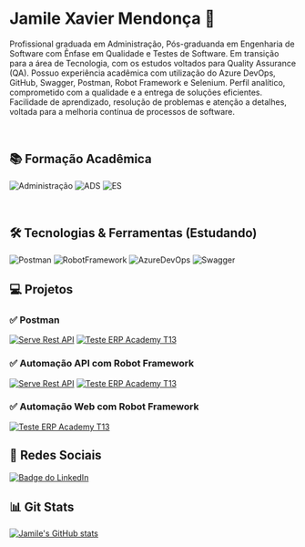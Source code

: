 # Jamile Xavier Mendonça 🐞

Profissional graduada em Administração, Pós-graduanda em Engenharia de Software com Ênfase em Qualidade e Testes de Software. Em transição para a área de Tecnologia, com os estudos voltados para Quality Assurance (QA).
Possuo experiência acadêmica com utilização do Azure DevOps, GitHub, Swagger, Postman, Robot Framework e Selenium.
Perfil analítico, comprometido com a qualidade e a entrega de soluções eficientes. Facilidade de aprendizado, resolução de problemas e atenção a detalhes, voltada para a melhoria contínua de processos de software.

<br>

## 📚 Formação Acadêmica

![Administração](https://img.shields.io/badge/Administra%C3%A7%C3%A3o-0F52BA)
![ADS](<https://img.shields.io/badge/An%C3%A1lise%20e%20Desenvolvimento%20de%20Sistemas%20(Cursando)-0F52BA>)
![ES](<https://img.shields.io/badge/Engenharia%20de%20Software%20com%20%C3%8Anfase%20em%20Teste%20de%20Software%20(Cursando)-0F52BA>)

<br>

## 🛠️ Tecnologias & Ferramentas (Estudando)

![Postman](https://img.shields.io/badge/Postman-FF6C37?STYLO&logo=Postman&logoColor=FFFFFF)
![RobotFramework](https://img.shields.io/badge/Robot%20Framework-00c0b5?STYLO&logo=robotframework&logoColor=FFFFFF)
![AzureDevOps](https://img.shields.io/badge/Azure%20DevOps-007acc?STYLO&logo=azuredevops&logoColor=FFFFFF)
![Swagger](https://img.shields.io/badge/Swagger-63db2a?STYLO&logo=swagger&logoColor=FFFFFF)

## 💻 Projetos

### ✅ Postman

[![Serve Rest API](https://github-readme-stats.vercel.app/api/pin/?username=jamile-xavier&repo=ServeRest-Postman)](https://github.com/jamile-xavier/ServeRest-Postman)
[![Teste ERP Academy T13](https://github-readme-stats.vercel.app/api/pin/?username=jamile-xavier&repo=QualityEaglesT13_Postman)](https://github.com/jamile-xavier/QualityEaglesT13_Postman)

### ✅ Automação API com Robot Framework

[![Serve Rest API](https://github-readme-stats.vercel.app/api/pin/?username=jamile-xavier&repo=ServeRest-RobotBack)](https://github.com/jamile-xavier/ServeRest-RobotBack)
[![Teste ERP Academy T13](https://github-readme-stats.vercel.app/api/pin/?username=jamile-xavier&repo=QualityEaglesT13_Robot-API)](https://github.com/jamile-xavier/QualityEaglesT13_Robot-API)

### ✅ Automação Web com Robot Framework

[![Teste ERP Academy T13](https://github-readme-stats.vercel.app/api/pin/?username=jamile-xavier&repo=QualityEaglesT13_Robot-WEB)](https://github.com/jamile-xavier/QualityEaglesT13_Robot-WEB)

## 📲 Redes Sociais

<a href="https://www.linkedin.com/in/jamile-xavier/">
    <img src="https://img.shields.io/badge/LinkedIn-0A66C2?style=for-the-badge&logo=linkedin&logoColor=white" 
         alt="Badge do LinkedIn">
</a>

## 📊 Git Stats

[![Jamile's GitHub stats](https://github-readme-stats.vercel.app/api?username=jamile-xavier&theme=dracula)](https://github.com/jamile-xavier/github-readme-stats)
